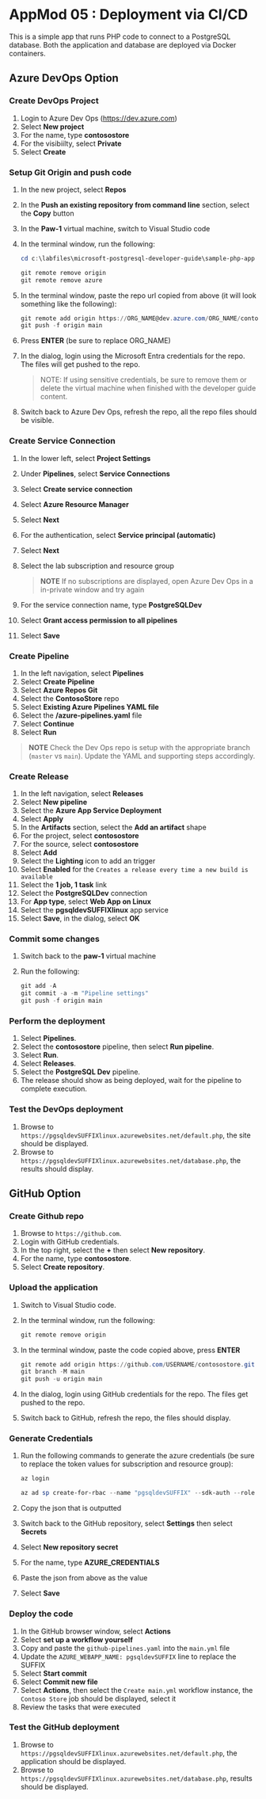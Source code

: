 # AppMod 05 : Deployment via CI/CD

This is a simple app that runs PHP code to connect to a PostgreSQL database. Both the application and database are deployed via Docker containers.

## Azure DevOps Option

### Create DevOps Project

1. Login to Azure Dev Ops (https://dev.azure.com)
2. Select **New project**
3. For the name, type **contosostore**
4. For the visibiilty, select **Private**
5. Select **Create**

### Setup Git Origin and push code

1. In the new project, select **Repos**
2. In the **Push an existing repository from command line** section, select the **Copy** button
3. In the **Paw-1** virtual machine, switch to Visual Studio code
4. In the terminal window, run the following:

    ```powershell
    cd c:\labfiles\microsoft-postgresql-developer-guide\sample-php-app

    git remote remove origin
    git remote remove azure
    ```

5. In the terminal window, paste the repo url copied from above (it will look something like the following):

    ```powershell
    git remote add origin https://ORG_NAME@dev.azure.com/ORG_NAME/contosostore/_git/contosostore
    git push -f origin main
    ```

6. Press **ENTER** (be sure to replace ORG_NAME)
7. In the dialog, login using the Microsoft Entra credentials for the repo. The files will get pushed to the repo.

   > NOTE:  If using sensitive credentials, be sure to remove them or delete the virtual machine when finished with the developer guide content.

8. Switch back to Azure Dev Ops, refresh the repo, all the repo files should be visible.

### Create Service Connection

1. In the lower left, select **Project Settings**
2. Under **Pipelines**, select **Service Connections**
3. Select **Create service connection**
4. Select **Azure Resource Manager**
5. Select **Next**
6. For the authentication, select **Service principal (automatic)**
7. Select **Next**
8. Select the lab subscription and resource group

    > **NOTE** If no subscriptions are displayed, open Azure Dev Ops in a in-private window and try again

9. For the service connection name, type **PostgreSQLDev**
10. Select **Grant access permission to all pipelines**
11. Select **Save**

### Create Pipeline

1. In the left navigation, select **Pipelines**
2. Select **Create Pipeline**
3. Select **Azure Repos Git**
4. Select the **ContosoStore** repo
5. Select **Existing Azure Pipelines YAML file**
6. Select the **/azure-pipelines.yaml** file
7. Select **Continue**
8. Select **Run**

> **NOTE** Check the Dev Ops repo is setup with the appropriate branch (`master` vs `main`). Update the YAML and supporting steps accordingly.

### Create Release

1. In the left navigation, select **Releases**
2. Select **New pipeline**
3. Select the **Azure App Service Deployment**
4. Select **Apply**
5. In the **Artifacts** section, select the **Add an artifact** shape
6. For the project, select **contosostore**
7. For the source, select **contosostore**
8. Select **Add**
9. Select the **Lighting** icon to add an trigger
10. Select **Enabled** for the `Creates a release every time a new build is available`
11. Select the **1 job, 1 task** link
12. Select the **PostgreSQLDev** connection
13. For **App type**, select **Web App on Linux**
14. Select the **pgsqldevSUFFIXlinux** app service
15. Select **Save**, in the dialog, select **OK**

### Commit some changes

1. Switch back to the **paw-1** virtual machine
2. Run the following:

    ```powershell
    git add -A
    git commit -a -m "Pipeline settings"
    git push -f origin main
    ```

### Perform the deployment

1. Select **Pipelines**.
2. Select the **contosostore** pipeline, then select **Run pipeline**.
3. Select **Run**.
4. Select **Releases**.
5. Select the **PostgreSQL Dev** pipeline.
6. The release should show as being deployed, wait for the pipeline to complete execution.

### Test the DevOps deployment

1. Browse to `https://pgsqldevSUFFIXlinux.azurewebsites.net/default.php`, the site should be displayed.
2. Browse to `https://pgsqldevSUFFIXlinux.azurewebsites.net/database.php`, the results should display.

## GitHub Option

### Create Github repo

1. Browse to `https://github.com`.
2. Login with GitHub credentials.
3. In the top right, select the **+** then select **New repository**.
4. For the name, type **contosostore**.
5. Select **Create repository**.

### Upload the application

1. Switch to Visual Studio code.
2. In the terminal window, run the following:

    ```powershell
    git remote remove origin
    ```

3. In the terminal window, paste the code copied above, press **ENTER**

    ```powershell
    git remote add origin https://github.com/USERNAME/contosostore.git
    git branch -M main
    git push -u origin main
    ```

4. In the dialog, login using GitHub credentials for the repo. The files get pushed to the repo.
5. Switch back to GitHub, refresh the repo, the files should display.

### Generate Credentials

1. Run the following commands to generate the azure credentials (be sure to replace the token values for subscription and resource group):

    ```PowerShell
    az login

    az ad sp create-for-rbac --name "pgsqldevSUFFIX" --sdk-auth --role contributor --scopes /subscriptions/{subscription-id}/resourceGroups/{resource-group}
    ```

2. Copy the json that is outputted
3. Switch back to the GitHub repository, select **Settings** then select **Secrets**
4. Select **New repository secret**
5. For the name, type **AZURE_CREDENTIALS**
6. Paste the json from above as the value
7. Select **Save**

### Deploy the code

1. In the GitHub browser window, select **Actions**
2. Select **set up a workflow yourself**
3. Copy and paste the `github-pipelines.yaml` into the `main.yml` file
4. Update the `AZURE_WEBAPP_NAME: pgsqldevSUFFIX` line to replace the SUFFIX
5. Select **Start commit**
6. Select **Commit new file**
7. Select **Actions**, then select the `Create main.yml` workflow instance, the `Contoso Store` job should be displayed, select it
8. Review the tasks that were executed

### Test the GitHub deployment

1. Browse to `https://pgsqldevSUFFIXlinux.azurewebsites.net/default.php`, the application should be displayed.
2. Browse to `https://pgsqldevSUFFIXlinux.azurewebsites.net/database.php`, results should be displayed.

<!--
## Terraform


## Azure Bicep


-->